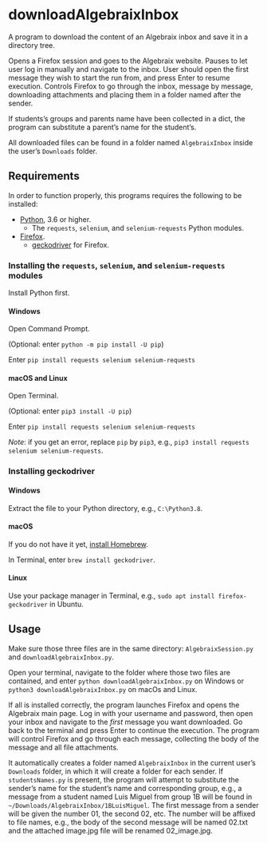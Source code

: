 # downloadAlgebraixInbox

A program to download the content of an Algebraix inbox and save it in a directory tree.

Opens a Firefox session and goes to the Algebraix website. Pauses to let user log in manually and navigate to the inbox. User should open the first message they wish to start the run from, and press Enter to resume execution. Controls Firefox to go through the inbox, message by message, downloading attachments and placing them in a folder named after the sender.

If students’s groups and parents name have been collected in a dict, the program can substitute a parent’s name for the student’s.

All downloaded files can be found in a folder named `AlgebraixInbox` inside the user’s `Downloads` folder.

## Requirements

In order to function properly, this programs requires the following to be installed:

* [Python](https://www.python.org), 3.6 or higher.
    - The `requests`, `selenium`, and `selenium-requests` Python modules.
* [Firefox](https://www.mozilla.org/firefox/new/).
    - [geckodriver](https://github.com/mozilla/geckodriver/releases) for Firefox.

### Installing the `requests`, `selenium`, and `selenium-requests` modules

Install Python first.

#### Windows

Open Command Prompt.

(Optional: enter `python -m pip install -U pip`)

Enter `pip install requests selenium selenium-requests`

#### macOS and Linux

Open Terminal.

(Optional: enter `pip3 install -U pip`)

Enter `pip install requests selenium selenium-requests`

*Note*: if you get an error, replace `pip` by `pip3`, e.g., `pip3 install requests selenium selenium-requests`.

### Installing geckodriver

#### Windows

Extract the file to your Python directory, e.g., `C:\Python3.8`.

#### macOS

If you do not have it yet, [install Homebrew](https://brew.sh).

In Terminal, enter `brew install geckodriver`.

#### Linux

Use your package manager in Terminal, e.g., `sudo apt install firefox-geckodriver` in Ubuntu.

## Usage

Make sure those three files are in the same directory: `AlgebraixSession.py` and `downloadAlgebraixInbox.py`.

Open your terminal, navigate to the folder where those two files are contained, and enter `python downloadAlgebraixInbox.py` on Windows or `python3 downloadAlgebraixInbox.py` on macOs and Linux.

If all is installed correctly, the program launches Firefox and opens the Algebraix main page. Log in with your username and password, then open your inbox and navigate to the *first* message you want downloaded. Go back to the terminal and press Enter to continue the execution. The program will control Firefox and go through each message, collecting the body of the message and all file attachments.

It automatically creates a folder named `AlgebraixInbox` in the current user’s `Downloads` folder, in which it will create a folder for each sender. If `studentsNames.py` is present, the program will attempt to substitute the sender’s name for the student’s name and corresponding group, e.g., a message from a student named Luis Miguel from group 1B will be found in `~/Downloads/AlgebraixInbox/1BLuisMiguel`. The first message from a sender will be given the number 01, the second 02, etc. The number will be affixed to file names, e.g., the body of the second message will be named 02.txt and the attached image.jpg file will be renamed 02_image.jpg.
